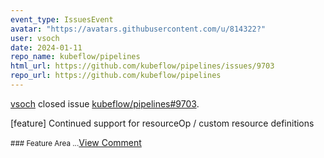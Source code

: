 ```yaml
---
event_type: IssuesEvent
avatar: "https://avatars.githubusercontent.com/u/814322?"
user: vsoch
date: 2024-01-11
repo_name: kubeflow/pipelines
html_url: https://github.com/kubeflow/pipelines/issues/9703
repo_url: https://github.com/kubeflow/pipelines
---
```


<a href='https://github.com/vsoch' target='_blank'>vsoch</a> closed issue <a href='https://github.com/kubeflow/pipelines/issues/9703' target='_blank'>kubeflow/pipelines#9703</a>.

<p>[feature] Continued support for resourceOp / custom resource definitions</p><small>### Feature Area...</small><a href='https://github.com/kubeflow/pipelines/issues/9703' target='_blank'>View Comment</a>